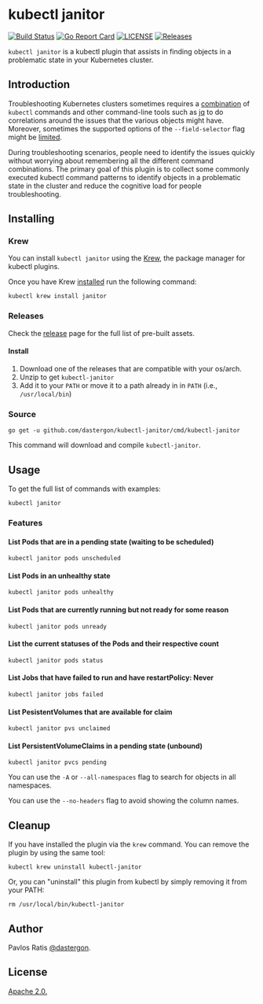 # kubectl janitor

[![Build Status](https://github.com/dastergon/kubectl-janitor/workflows/ci/badge.svg
)](https://github.com/dastergon/kubectl-janitor/workflows/ci/)
[![Go Report Card](https://goreportcard.com/badge/dastergon/kubectl-janitor)](https://goreportcard.com/report/dastergon/kubectl-janitor)
[![LICENSE](https://img.shields.io/github/license/dastergon/kubectl-janitor.svg)](https://github.com/dastergon/kubectl-janitor/blob/master/LICENSE)
[![Releases](https://img.shields.io/github/release-pre/dastergon/kubectl-janitor.svg)](https://github.com/dastergon/kubectl-janitor/releases)

`kubectl janitor` is a kubectl plugin that assists in finding objects in a problematic state in your Kubernetes cluster.

## Introduction
Troubleshooting Kubernetes clusters sometimes requires a [combination](https://learnk8s.io/troubleshooting-deployments) of `kubectl` commands and other command-line tools such as [jq](https://github.com/stedolan/jq) to do correlations around the issues that the various objects might have. Moreover, sometimes the supported options of the `--field-selector` flag might be [limited](https://github.com/kubernetes/kubernetes/issues/49387).

During troubleshooting scenarios, people need to identify the issues quickly without worrying about remembering all the different command combinations. The primary goal of this plugin is to collect some commonly executed kubectl command patterns to identify objects in a problematic state in the cluster and reduce the cognitive load for people troubleshooting.

## Installing

### Krew

You can install `kubectl janitor` using the [Krew](https://github.com/kubernetes-sigs/krew), the package manager for kubectl plugins.

Once you have Krew [installed](https://krew.sigs.k8s.io/docs/user-guide/setup/install/) run the following command:

    kubectl krew install janitor

### Releases

Check the [release](https://github.com/dastergon/kubectl-janitor/releases) page for the full list of pre-built assets.

#### Install

1. Download one of the releases that are compatible with your os/arch.
2. Unzip to get `kubectl-janitor`
3. Add it to your `PATH` or move it to a path already in in `PATH` (i.e., `/usr/local/bin`)

### Source

    go get -u github.com/dastergon/kubectl-janitor/cmd/kubectl-janitor

This command will download and compile `kubectl-janitor`.

## Usage

To get the full list of commands with examples:

    kubectl janitor

### Features

#### List Pods that are in a pending state (waiting to be scheduled)

    kubectl janitor pods unscheduled

#### List Pods in an unhealthy state

    kubectl janitor pods unhealthy

#### List Pods that are currently running but not ready for some reason

    kubectl janitor pods unready

#### List the current statuses of the Pods and their respective count

    kubectl janitor pods status

#### List Jobs that have failed to run and have restartPolicy: Never

    kubectl janitor jobs failed

#### List PesistentVolumes that are available for claim

    kubectl janitor pvs unclaimed

#### List PersistentVolumeClaims in a pending state (unbound)

    kubectl janitor pvcs pending

You can use the `-A` or `--all-namespaces` flag to search for objects in all namespaces.

You can use the `--no-headers` flag to avoid showing the column names.

## Cleanup
If you have installed the plugin via the `krew` command. You can remove the plugin by using the same tool:

    kubectl krew uninstall kubectl-janitor

Or, you can "uninstall" this plugin from kubectl by simply removing it from your PATH:

    rm /usr/local/bin/kubectl-janitor

## Author

Pavlos Ratis [@dastergon](https://twitter.com/dastergon).

## License

[Apache 2.0.](./LICENSE)
